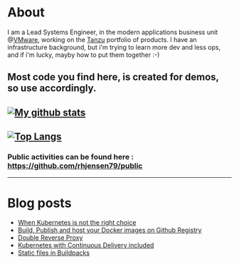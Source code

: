 # About
I am a Lead Systems Engineer, in the modern applications business unit @[VMware](https://www.vmware.com), working on the [Tanzu](https://tanzu.vmware.com) portfolio of products.
I have an infrastructure background, but i'm trying to learn more dev and less ops, and if i'm lucky, mayby how to put them together :-)

Most code you find here, is created for demos, so use accordingly. 
---
[![My github stats](https://github-readme-stats.vercel.app/api?username=rhjensen79&count_private=true&show_icons=true)](https://github.com/anuraghazra/github-readme-stats)
---
[![Top Langs](https://github-readme-stats.vercel.app/api/top-langs/?username=rhjensen79)](https://github.com/anuraghazra/github-readme-stats)
---
### Public activities can be found here : https://github.com/rhjensen79/public

---

# Blog posts
<!-- BLOG-POST-LIST:START -->
- [When Kubernetes is not the right choice](https://www.robert-jensen.dk/posts/2023-when-k8s-is-not-the-right-choice/)
- [Build, Publish and host your Docker images on Github Registry](https://www.robert-jensen.dk/posts/2023-build-publish-docker-on-github/)
- [Double Reverse Proxy](https://www.robert-jensen.dk/posts/2023-double-reverse-proxy/)
- [Kubernetes with Continuous Delivery included](https://www.robert-jensen.dk/posts/2023-k8s-with-cd/)
- [Static files in Buildpacks](https://www.robert-jensen.dk/posts/2023-static-files-in-buildpacks/)
<!-- BLOG-POST-LIST:END -->

<!--
**rhjensen79/rhjensen79** is a ✨ _special_ ✨ repository because its `README.md` (this file) appears on your GitHub profile.

Here are some ideas to get you started:

- 🔭 I’m currently working on ...
- 🌱 I’m currently learning ...
- 👯 I’m looking to collaborate on ...
- 🤔 I’m looking for help with ...
- 💬 Ask me about ...
- 📫 How to reach me: ...
- 😄 Pronouns: ...
- ⚡ Fun fact: ...
-->
